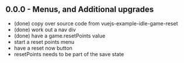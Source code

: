 
## 0.0.0 - Menus, and Additional upgrades
* (done) copy over source code from vuejs-example-idle-game-reset
* (done) work out a nav div
* (done) have a game.resetPoints value
* start a reset points menu
* have a reset now button
* resetPoints needs to be part of the save state
